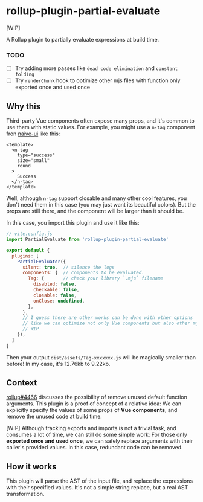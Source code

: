 # rollup-plugin-partial-evaluate

[WIP]

A Rollup plugin to partially evaluate expressions at build time.

### TODO

- [ ] Try adding more passes like `dead code elimination` and `constant folding`
- [ ] Try `renderChunk` hook to optimize other mjs files with function only exported once and used once

## Why this

Third-party Vue components often expose many props, and it's common to use them with static values. For example, you might use a `n-tag` component fron [naive-ui](https://github.com/tusen-ai/naive-ui) like this:

```vue
<template>
  <n-tag
    type="success"
    size="small"
    round
  >
    Success
  </n-tag>
</template>
```

Well, although `n-tag` support closable and many other cool features, you don't need them in this case (you may just want its beautiful colors). But the props are still there, and the component will be larger than it should be.

In this case, you import this plugin and use it like this:

```javascript
// vite.config.js
import PartialEvaluate from 'rollup-plugin-partial-evaluate'

export default {
  plugins: [
    PartialEvaluator({
      silent: true,  // silence the logs
      components: {  // components to be evaluated.
        Tag: {       // check your library `.mjs` filename
          disabled: false,
          checkable: false,
          closable: false,
          onClose: undefined,
        },
      },
      // I guess there are other works can be done with other options
      // like we can optimize not only Vue components but also other mjs files
      // WIP
    }),
  ]
}
```

Then your output `dist/assets/Tag-xxxxxxx.js` will be magically smaller than before! In my case, it's 12.76kb to 9.22kb.

## Context

[rollup#4466](https://github.com/rollup/rollup/issues/4466) discusses the possibility of remove unused default function arguments. This plugin is a proof of concept of a relative idea: We can explicitly specify the values of some props of **Vue components**, and remove the unused code at build time.

[WIP] Although tracking exports and imports is not a trivial task, and consumes a lot of time, we can still do some simple work: For those only **exported once and used once**, we can safely replace arguments with their caller's provided values. In this case, redundant code can be removed.

## How it works

This plugin will parse the AST of the input file, and replace the expressions with their specified values. It's not a simple string replace, but a real AST transformation.
